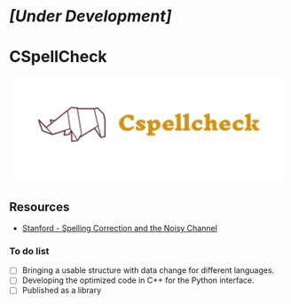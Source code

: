 # *[Under Development]*

# CSpellCheck
 
 <p align="center">
    <img src="image/Cspellcheck.PNG" alt="alternate text">
 </p>
 
## Resources

* [Stanford - Spelling Correction and the Noisy Channel](https://web.stanford.edu/~jurafsky/slp3/B.pdf)

### To do list
* [ ]  Bringing a usable structure with data change for different languages.
* [ ]  Developing the optimized code in C++ for the Python interface.
* [ ]  Published as a library
